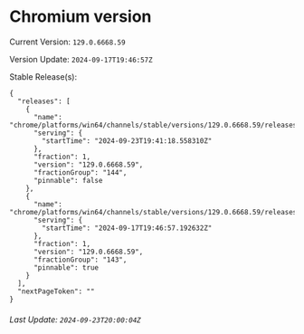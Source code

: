 # Chromium version

Current Version: `129.0.6668.59`

Version Update: `2024-09-17T19:46:57Z`

Stable Release(s):
```
{
  "releases": [
    {
      "name": "chrome/platforms/win64/channels/stable/versions/129.0.6668.59/releases/1727120478",
      "serving": {
        "startTime": "2024-09-23T19:41:18.558310Z"
      },
      "fraction": 1,
      "version": "129.0.6668.59",
      "fractionGroup": "144",
      "pinnable": false
    },
    {
      "name": "chrome/platforms/win64/channels/stable/versions/129.0.6668.59/releases/1726602417",
      "serving": {
        "startTime": "2024-09-17T19:46:57.192632Z"
      },
      "fraction": 1,
      "version": "129.0.6668.59",
      "fractionGroup": "143",
      "pinnable": true
    }
  ],
  "nextPageToken": ""
}
```

###### Last Update: `2024-09-23T20:00:04Z`
        